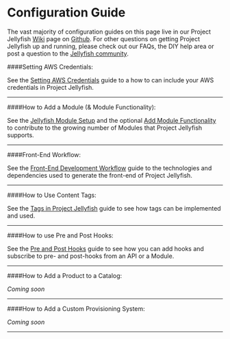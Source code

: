 Configuration Guide
===================

The vast majority of configuration guides on this page live in our Project Jellyfish [Wiki](https://github.com/projectjellyfish/api/wiki) page on [Github](https://github.com). For other questions on getting Project Jellyfish up and running, please check out our FAQs, the DIY help area or post a question to the [Jellyfish community](http://talk.projectjellyfish.org/).


####Setting AWS Credentials:

See the [Setting AWS Credentials](https://github.com/projectjellyfish/api/wiki/Setting-AWS-Credentials) guide to a how to can include your AWS credentials in Project Jellyfish.

-----

####How to Add a Module (& Module Functionality):

See the [Jellyfish Module Setup](https://github.com/projectjellyfish/api/wiki/Jellyfish-Module-Setup) and the optional [Add Module Functionality](https://github.com/projectjellyfish/api/wiki/Add-Module-Functionality) to contribute to the growing number of Modules that Project Jellyfish supports.

-----

####Front-End Workflow:

See the [Front-End Development Workflow](https://github.com/projectjellyfish/api/wiki/Front-End-Development-Workflow) guide to the technologies and dependencies used to generate the front-end of Project Jellyfish.

-----

####How to Use Content Tags:

See the [Tags in Project Jellyfish](https://github.com/projectjellyfish/api/wiki/Tags-in-Project-Jellyfish) guide to see how tags can be implemented and used.

-----

####How to use Pre and Post Hooks:

See the [Pre and Post Hooks](https://github.com/projectjellyfish/api/wiki/Pre-and-Post-Hooks) guide to see how you can add hooks and subscribe to pre- and post-hooks from an API or a Module.

-----

####How to Add a Product to a Catalog:

_Coming soon_

-----

####How to Add a Custom Provisioning System:

_Coming soon_

-----